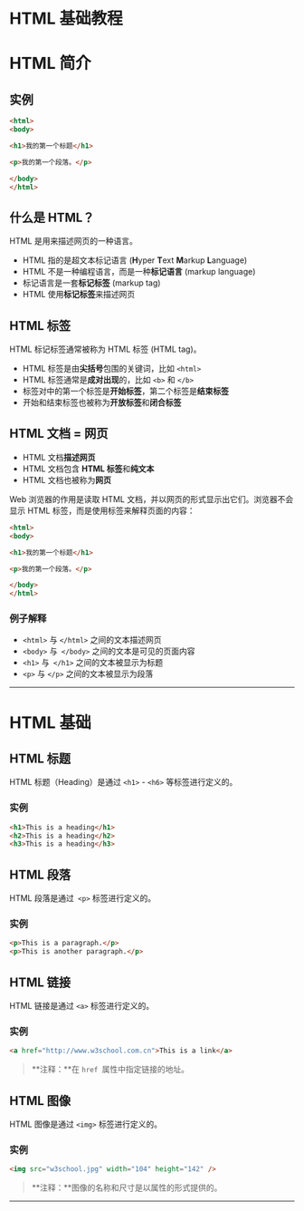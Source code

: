 # HTML 基础教程

# HTML 简介

## 实例

```html
<html>
<body>

<h1>我的第一个标题</h1>

<p>我的第一个段落。</p>

</body>
</html>
```

## 什么是 HTML？

HTML 是用来描述网页的一种语言。

- HTML 指的是超文本标记语言 (**H**yper **T**ext **M**arkup **L**anguage)
- HTML 不是一种编程语言，而是一种**标记语言** (markup language)
- 标记语言是一套**标记标签** (markup tag)
- HTML 使用**标记标签**来描述网页

## HTML 标签

HTML 标记标签通常被称为 HTML 标签 (HTML tag)。

- HTML 标签是由**尖括号**包围的关键词，比如 `<html>`
- HTML 标签通常是**成对出现**的，比如 `<b>` 和 `</b>`
- 标签对中的第一个标签是**开始标签**，第二个标签是**结束标签**
- 开始和结束标签也被称为**开放标签**和**闭合标签**

## HTML 文档 = 网页

- HTML 文档**描述网页**
- HTML 文档包含 **HTML 标签**和**纯文本**
- HTML 文档也被称为**网页**

Web 浏览器的作用是读取 HTML 文档，并以网页的形式显示出它们。浏览器不会显示 HTML 标签，而是使用标签来解释页面的内容：

```html
<html>
<body>

<h1>我的第一个标题</h1>

<p>我的第一个段落。</p>

</body>
</html>
```

### 例子解释

- `<html>` 与 `</html>` 之间的文本描述网页
- `<body>` 与` </body>` 之间的文本是可见的页面内容
- `<h1>` 与` </h1>` 之间的文本被显示为标题
- `<p>` 与 `</p>` 之间的文本被显示为段落

---

# HTML 基础

## HTML 标题

HTML 标题（Heading）是通过 `<h1>` - `<h6>` 等标签进行定义的。

### 实例

```html
<h1>This is a heading</h1>
<h2>This is a heading</h2>
<h3>This is a heading</h3>
```

## HTML 段落

HTML 段落是通过` <p>` 标签进行定义的。

### 实例

```html
<p>This is a paragraph.</p>
<p>This is another paragraph.</p>
```

## HTML 链接

HTML 链接是通过 `<a>` 标签进行定义的。

### 实例

```html
<a href="http://www.w3school.com.cn">This is a link</a>
```

> **注释：**在 `href `属性中指定链接的地址。

## HTML 图像

HTML 图像是通过 `<img>` 标签进行定义的。

### 实例

```html
<img src="w3school.jpg" width="104" height="142" />
```

> **注释：**图像的名称和尺寸是以属性的形式提供的。

---

